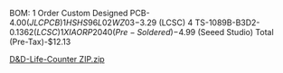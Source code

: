 BOM:
1 Order Custom Designed PCB-$4.00 (JLCPCB)
1 HS HS96L02WZ03-$3.29 (LCSC)
4 TS-1089B-B3D2-$0.1362 (LCSC)
1 XIAO RP2040 (Pre-Soldered)-$4.99 (Seeed Studio)
Total (Pre-Tax)-$12.13




[D&D-Life-Counter ZIP.zip](https://github.com/user-attachments/files/20433336/D.D-Life-Counter.ZIP.zip)
